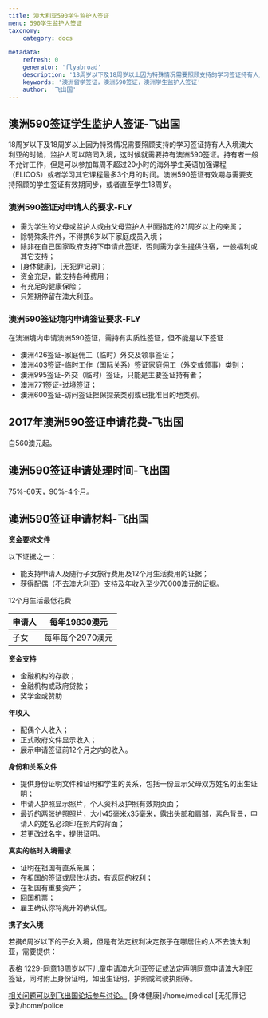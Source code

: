 ```yaml
---
title: 澳大利亚590学生监护人签证
menu: 590学生监护人签证
taxonomy:
    category: docs

metadata:
    refresh: 0
    generator: 'flyabroad'
    description: '18周岁以下及18周岁以上因为特殊情况需要照顾支持的学习签证持有人入境澳大利亚的时候，监护人可以陪同入境，这时候就需要持有澳洲590签证。持有者一般不允许工作，但是可以参加每周不超过20小时的海外学生英语加强课程（ELICOS）或者学习其它课程最多3个月的时间。澳洲590签证有效期与需要支持照顾的学生签证有效期同步，或者直至学生18周岁。'
    keywords: '澳洲留学签证，澳洲590签证，澳洲学生监护人签证'
    author: '飞出国'
---
```


## 澳洲590签证学生监护人签证-飞出国

18周岁以下及18周岁以上因为特殊情况需要照顾支持的学习签证持有人入境澳大利亚的时候，监护人可以陪同入境，这时候就需要持有澳洲590签证。持有者一般不允许工作，但是可以参加每周不超过20小时的海外学生英语加强课程（ELICOS）或者学习其它课程最多3个月的时间。澳洲590签证有效期与需要支持照顾的学生签证有效期同步，或者直至学生18周岁。

### 澳洲590签证对申请人的要求-FLY

* 需为学生的父母或监护人或由父母监护人书面指定的21周岁以上的亲属；
* 除特殊条件外，不得携6岁以下家庭成员入境；
* 除非在自己国家政府支持下申请此签证，否则需为学生提供住宿，一般福利或其它支持；
* [身体健康]，[无犯罪记录]；
* 资金充足，能支持各种费用；
* 有充足的健康保险；
* 只短期停留在澳大利亚。

### 澳洲590签证境内申请签证要求-FLY

在澳洲境内申请澳洲590签证，需持有实质性签证，但不能是以下签证：

* 澳洲426签证-家庭佣工（临时）外交及领事签证；
* 澳洲403签证-临时工作（国际关系）签证家庭佣工（外交或领事）类别；
* 澳洲995签证-外交（临时）签证，只能是主要签证持有者；
* 澳洲771签证-过境签证；
* 澳洲600签证-访问签证担保探亲类别或已批准目的地类别。

## 2017年澳洲590签证申请花费-飞出国

自560澳元起。

## 澳洲590签证申请处理时间-飞出国

75%-60天，90%-4个月。

## 澳洲590签证申请材料-飞出国

**资金要求文件**

以下证据之一：

* 能支持申请人及随行子女旅行费用及12个月生活费用的证据；
* 获得配偶（不去澳大利亚）支持及年收入至少70000澳元的证据。

12个月生活最低花费

申请人 | 每年19830澳元
----|----------
子女 | 每年每个2970澳元

**资金支持**

* 金融机构的存款；
* 金融机构或政府贷款；
* 奖学金或赞助

**年收入**

* 配偶个人收入；
* 正式政府文件显示收入；
* 展示申请签证前12个月之内的收入。

**身份和关系文件**

* 提供身份证明文件和证明和学生的关系，包括一份显示父母双方姓名的出生证明；
* 申请人护照显示照片，个人资料及护照有效期页面；
* 最近的两张护照照片，大小45毫米x35毫米，露出头部和肩部，素色背景，申请人的姓名必须印在照片的背面；
* 若更改过名字，提供证明。

**真实的临时入境需求**

* 证明在祖国有直系亲属；
* 在祖国的签证或居住状态，有返回的权利；
* 在祖国有重要资产；
* 回国机票；
* 雇主确认你将离开的确认信。

**携子女入境**

若携6周岁以下的子女入境，但是有法定权利决定孩子在哪居住的人不去澳大利亚，需要提供：

表格 1229-同意18周岁以下儿童申请澳大利亚签证或法定声明同意申请澳大利亚签证，同时附上身份证明，如出生证明，护照或驾驶执照等。

[相关问题可以到飞出国论坛参与讨论。](http://bbs.fcgvisa.com/t/15987?target=_blank)
[身体健康]:/home/medical
[无犯罪记录]:/home/police